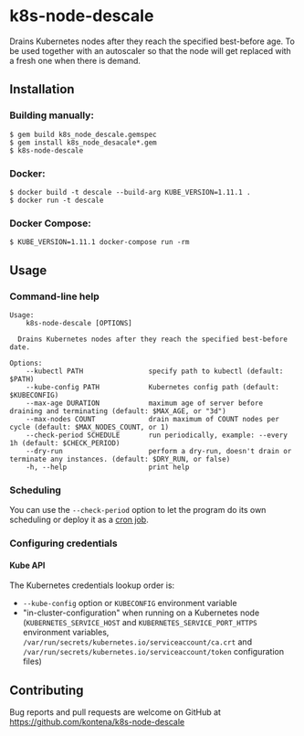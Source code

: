 # k8s-node-descale

Drains Kubernetes nodes after they reach the specified best-before age. To be used together with an autoscaler so that the node will get replaced with a fresh one when there is demand.

## Installation

### Building manually:

```
$ gem build k8s_node_descale.gemspec
$ gem install k8s_node_desacale*.gem
$ k8s-node-descale
```

### Docker:

```
$ docker build -t descale --build-arg KUBE_VERSION=1.11.1 .
$ docker run -t descale
```

### Docker Compose:

```
$ KUBE_VERSION=1.11.1 docker-compose run -rm
```

## Usage

### Command-line help

```
Usage:
    k8s-node-descale [OPTIONS]

  Drains Kubernetes nodes after they reach the specified best-before date.

Options:
    --kubectl PATH                specify path to kubectl (default: $PATH)
    --kube-config PATH            Kubernetes config path (default: $KUBECONFIG)
    --max-age DURATION            maximum age of server before draining and terminating (default: $MAX_AGE, or "3d")
    --max-nodes COUNT             drain maximum of COUNT nodes per cycle (default: $MAX_NODES_COUNT, or 1)
    --check-period SCHEDULE       run periodically, example: --every 1h (default: $CHECK_PERIOD)
    --dry-run                     perform a dry-run, doesn't drain or terminate any instances. (default: $DRY_RUN, or false)
    -h, --help                    print help
```

### Scheduling

You can use the `--check-period` option to let the program do its own scheduling or deploy it as a [cron job](https://kubernetes.io/docs/tasks/job/automated-tasks-with-cron-jobs/).

### Configuring credentials

#### Kube API

The Kubernetes credentials lookup order is:

- `--kube-config` option or `KUBECONFIG` environment variable
- "in-cluster-configuration" when running on a Kubernetes node (`KUBERNETES_SERVICE_HOST` and `KUBERNETES_SERVICE_PORT_HTTPS` environment variables, `/var/run/secrets/kubernetes.io/serviceaccount/ca.crt` and `/var/run/secrets/kubernetes.io/serviceaccount/token` configuration files)

## Contributing

Bug reports and pull requests are welcome on GitHub at https://github.com/kontena/k8s-node-descale


